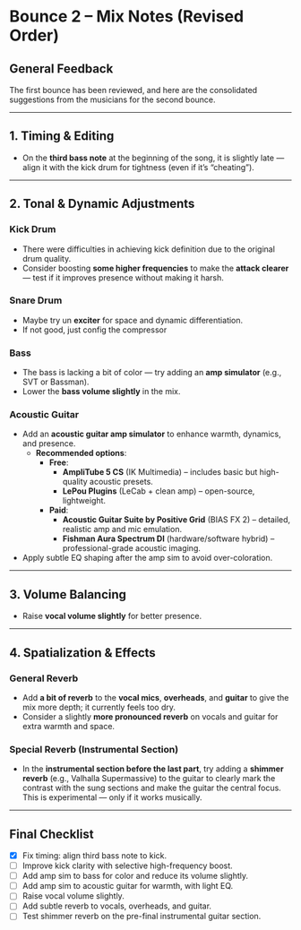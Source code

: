 # Bounce 2 – Mix Notes (Revised Order)

## General Feedback
The first bounce has been reviewed, and here are the consolidated suggestions from the musicians for the second bounce.

---

## 1. Timing & Editing
- On the **third bass note** at the beginning of the song, it is slightly late — align it with the kick drum for tightness (even if it’s “cheating”).

---

## 2. Tonal & Dynamic Adjustments
### Kick Drum
- There were difficulties in achieving kick definition due to the original drum quality.
- Consider boosting **some higher frequencies** to make the **attack clearer** — test if it improves presence without making it harsh.

### Snare Drum
- Maybe try un **exciter** for space and dynamic differentiation.
- If not good, just config the compressor

### Bass
- The bass is lacking a bit of color — try adding an **amp simulator** (e.g., SVT or Bassman).
- Lower the **bass volume slightly** in the mix.

### Acoustic Guitar
- Add an **acoustic guitar amp simulator** to enhance warmth, dynamics, and presence.
  - **Recommended options**:
    - **Free**:
      - **AmpliTube 5 CS** (IK Multimedia) – includes basic but high-quality acoustic presets.
      - **LePou Plugins** (LeCab + clean amp) – open-source, lightweight.
    - **Paid**:
      - **Acoustic Guitar Suite by Positive Grid** (BIAS FX 2) – detailed, realistic amp and mic emulation.
      - **Fishman Aura Spectrum DI** (hardware/software hybrid) – professional-grade acoustic imaging.
- Apply subtle EQ shaping after the amp sim to avoid over-coloration.

---

## 3. Volume Balancing
- Raise **vocal volume slightly** for better presence.

---

## 4. Spatialization & Effects
### General Reverb
- Add **a bit of reverb** to the **vocal mics**, **overheads**, and **guitar** to give the mix more depth; it currently feels too dry.
- Consider a slightly **more pronounced reverb** on vocals and guitar for extra warmth and space.

### Special Reverb (Instrumental Section)
- In the **instrumental section before the last part**, try adding a **shimmer reverb** (e.g., Valhalla Supermassive) to the guitar to clearly mark the contrast with the sung sections and make the guitar the central focus. This is experimental — only if it works musically.

---

## Final Checklist

* [X] Fix timing: align third bass note to kick.
* [ ] Improve kick clarity with selective high-frequency boost.
* [ ] Add amp sim to bass for color and reduce its volume slightly.
* [ ] Add amp sim to acoustic guitar for warmth, with light EQ.
* [ ] Raise vocal volume slightly.
* [ ] Add subtle reverb to vocals, overheads, and guitar.
* [ ] Test shimmer reverb on the pre-final instrumental guitar section.
